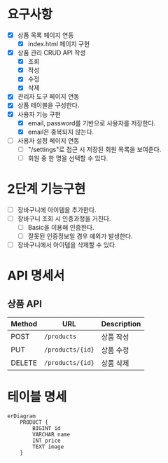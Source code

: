 # 요구사항

- [x] 상품 목록 페이지 연동
    - [x] index.html 페이지 구현
- [x] 상품 관리 CRUD API 작성
    - [x] 조회
    - [x] 작성
    - [x] 수정
    - [x] 삭제
- [x] 관리자 도구 페이지 연동
- [x] 상품 테이블을 구성한다.
- [x] 사용자 기능 구현
    - [x] email, password를 기반으로 사용자를 저장한다.
    - [x] email은 중복되지 않는다.
- [ ] 사용자 설정 페이지 연동
    -  [ ] "/settings"로 접근 시 저장된 회원 목록을 보여준다.
    -  [ ] 회원 중 한 명을 선택할 수 있다.

# 2단계 기능구현

- [ ] 장바구니에 아이템을 추가한다.
- [ ] 장바구니 조회 시 인증과정을 거친다.
    - [ ] Basic을 이용해 인증한다.
    - [ ] 잘못된 인증정보일 경우 예외가 발생한다.
- [ ] 장바구니에서 아이템을 삭제할 수 있다.

# API 명세서

## 상품 API

| Method | URL              | Description |
|--------|------------------|-------------|
| POST   | `/products`      | 상품 작성       |
| PUT    | `/products/{id}` | 상품 수정       |
| DELETE | `/products/{id}` | 상품 삭제       |

# 테이블 명세

```mermaid
erDiagram
    PRODUCT {
        BIGINT id
        VARCHAR name
        INT price
        TEXT image
    }
```

